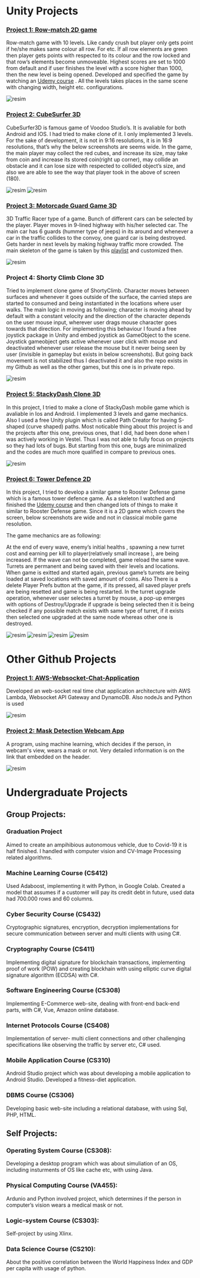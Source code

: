 

# Unity Projects

### [Project 1: Row-match 2D game](https://github.com/ataberkpazarr/Row-Match-type-2D-Puzzle-Game)

Row-match game with 10 levels. Like candy crush but player only gets point if he/she makes 
same colour all row. For etc. İf all row elements are green then player gets points with respected to its colour and the row 
locked and that row’s elements become unmoveable. Highest scores are set to 1000 from default and if user finishes the 
level with a score higher than 1000, then the new level is being opened. Developed and specified the game by watching an 
[Udemy course](https://www.udemy.com/course/make-a-puzzle-match-game-in-unity/) .
All the levels takes places in the same scene with changing width, height etc. configurations. 

![resim](https://user-images.githubusercontent.com/55497058/134746670-5bf0750b-8fd0-4552-ae76-fccfb7d66fd5.png)




### [Project 2: CubeSurfer 3D](https://github.com/ataberkpazarr/CubeSurfer3D)

CubeSurfer3D is famous game of Voodoo Studio’s. It is avaliable for both Android 
and IOS. I had tried to make clone of it.  I only implemented 3 levels. For the sake of development, it is not in 9:16 
resolutions, it is in 16:9 resolutions, that’s why the below screenshots are seems wide. In the game, the main 
player may collect the red cubes, and increase its size, may take from coin and increase its stored coin(right up 
corner), may collide an obstacle and it can lose size with respected to collided object’s size, and also we are 
able to see the way that player took in the above of screen (180). 

![resim](https://user-images.githubusercontent.com/55497058/134747121-45ab7023-a575-4c7d-9c7d-064844adc996.png)
![resim](https://user-images.githubusercontent.com/55497058/134747137-653eac56-120e-43b7-89c5-baaed401cc3b.png)





### [Project 3: Motorcade Guard Game 3D](https://github.com/ataberkpazarr/Motorcade-Guard-Unity-Project) 

3D Traffic Racer type of a game. Bunch of different cars can be selected by the 
player. Player moves in 9-lined highway with his/her selected car. The main car has 6 guards (hummer type of 
jeeps) in its around and whenever a car in the traffic collides to the convoy, one guard car is being destroyed. Gets
harder in next levels by making highway traffic more crowded. The main skeleton of the game is taken by this [playlist](https://www.youtube.com/watch?v=iXa0riFpWGQ) and customized then.

![resim](https://user-images.githubusercontent.com/55497058/134747565-a8ffa103-d3c6-46d9-bed3-7931542c995a.png)

### Project 4: Shorty Climb Clone 3D

Tried to implement clone game of ShortyClimb. Character moves between 
surfaces and whenever it goes outside of the surface, the carried steps are started to consumed and being 
instantiated in the locations where user walks. The main logic in moving as following; character is moving ahead 
by default with a constant velocity and the direction of the character depends on the user mouse input, 
wherever user drags mouse character goes towards that direction. For implementing this behaviour I found a 
free joystick package in Unity and embed joystick as GameObject to the scene. Joystick gameobject gets active 
whenever user click with mouse and deactivated whenever user release the mouse but it never being seen by 
user (invisible in gameplay but exists in below screenshots). But going back movement is not stabilized thus I deactivated it and also the repo exists in my 
Github as well as the other games, but this one is in private repo.

![resim](https://user-images.githubusercontent.com/55497058/134748132-87f9beb4-dd64-49e6-aa88-065375503f51.png)

### [Project 5: StackyDash Clone 3D](https://github.com/ataberkpazarr/Stacky-Dash-Clone) 

In this project, I tried to make a clone of StackyDash mobile game which is avaliable in 
Ios and Android. I implemented 3 levels and game mechanics. Also I used a free Unity plugin which is called Path Creator 
for having S-shaped (curve shaped) paths. Most noticable thing about this project is and the projects after this one, previous ones, that I 
did, had been done when I was actively working in Vestel. Thus I was not able to fully focus on projects so they had lots 
of bugs. But starting from this one, bugs are minimalized and the codes are much more qualified in compare to previous ones.

![resim](https://user-images.githubusercontent.com/55497058/134748662-1627ab29-d531-4535-aa67-1797bf064e13.png)

### [Project 6: Tower Defence 2D](https://github.com/ataberkpazarr/Tower-Defence-2D)

In this project, I tried to develop a similar game to Rooster Defense game which is a famous tower defence game. As a skeleton I watched and 
finished the [Udemy course](https://www.udemy.com/course/learn-how-to-create-a-2d-tower-defense-game-in-unity-2020) and then changed lots of things to make it similar to Rooster Defense game. Since it is a 2D game which covers the screen, below screenshots are wide and not in classical mobile game resolution.

The game mechanics are as following:

At the end of every wave, enemy’s initial healths , spawning a new turret cost and earning per kill to 
player(relatively small increase ), are being increased. If the wave can not be completed, game reload 
the same wave. Turrets are permanent and being saved with their levels and locations. When game 
is exitted and started again, previous game’s turrets are being loaded at saved locations with saved 
amount of coins. Also There is a delete Player Prefs button at the game, if its pressed, all saved player 
prefs are being resetted and game is being restarted. In the turret upgrade operation, whenever user 
selectes a turret by mouse, a pop-up emerges with options of Destroy/Upgrade if upgrade is being 
selected then it is being checked if any possible match exists with same type of turret, if it exists then 
selected one upgraded at the same node whereas other one is destroyed.

![resim](https://user-images.githubusercontent.com/55497058/134749031-fce78c63-4bc9-4822-8f2c-0858f45dac60.png)
![resim](https://user-images.githubusercontent.com/55497058/134749090-e86f4a8a-6317-4eaa-af68-df1d352363d2.png)
![resim](https://user-images.githubusercontent.com/55497058/134749153-9b51a756-3566-4302-a96e-93ac04844d4a.png)
![resim](https://user-images.githubusercontent.com/55497058/134749178-2468de7a-7d01-442d-a2f5-6a042000aa5b.png)


# Other Github Projects

### [Project 1: AWS-Websocket-Chat-Application](https://github.com/ataberkpazarr/AWS-Websocket-Chat-Application)

Developed an web-socket real time chat application architecture with AWS Lambda, Websocket API Gateway and DynamoDB. Also nodeJs and Python is used

![resim](https://user-images.githubusercontent.com/55497058/134750264-339e73ad-e574-4e96-a1e6-5eff34694489.png)

### [Project 2: Mask Detection Webcam App](https://github.com/ataberkpazarr/Mask-Detection-Webcam-App---Python)

A program, using machine learning, which decides if the person, in webcam's view, wears a mask or not. Very detailed information is on the link that embedded on the header.

![resim](https://user-images.githubusercontent.com/55497058/134750594-c9d75377-6cc9-4161-aa4f-0a3271d65280.png)


# Undergraduate Projects

## Group Projects:

### Graduation Project
Aimed to create an ampihibious autonomous vehicle, due to Covid-19 it is half finished. I handled with computer vision and CV-Image Processing related algorithms. 
### Machine Learning Course (CS412) 
Used Adaboost, implementing it with Python, in Google Colab. Created a model that  assumes if a customer will pay its credit debt in future, used data had 700.000 rows and 60 columns. 
### Cyber Security Course (CS432)
Cryptographic signatures, encryption, decryption implementations for secure communication between server and multi clients with using C#. 
### Cryptography Course (CS411) 
Implementing digital signature for blockchain transactions, implementing proof of work (POW) and creating blockhain with using elliptic curve digital signature algorithm (ECDSA) with C#. 
### Software Engineering Course (CS308)
Implementing E-Commerce web-site, dealing with front-end back-end parts, with C#, Vue, Amazon online database. 
### Internet Protocols Course (CS408)
Implementation of server- multi client connections and other challenging specifications like observing the traffic by server etc, C# used. 
### Mobile Application Course (CS310) 
Android Studio project which was about developing a mobile application to Android  Studio. Developed a fitness-diet application. 
### DBMS Course (CS306) 
Developing basic web-site including a relational database, with using Sql, PHP, HTML. 

## Self Projects:
### Operating System Course (CS308): 
Developing a desktop program which was about simuliation of an OS, including insturments of OS like cache etc, with using Java. 
### Physical Computing Course (VA455): 
Ardunio and Python involved project, which determines if the person in computer’s vision wears a medical mask or not. 
### Logic-system Course (CS303): 
Self-project by using Xlinx. 
### Data Science Course (CS210):
About the positive correlation between the World Happiness Index and GDP per capita with usage of python.
